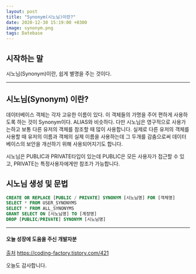 ```yaml
---
layout: post
title: "Synonym(시노님)이란?"
date: 2020-12-30 15:19:00 +0300
image: synonym.png
tags: Datebase
---
```


## 시작하는 말  

 시노님(Synonym)이란, 쉽게 별명을 주는 것이다.

***

## 시노님(Synonym) 이란?  

 데이터베이스 객체는 각자 고유한 이름이 있다. 이 객체들의 가명을 주어 편하게 사용하도록 하는 것이 Synonym이다. ALIAS와 비슷하다. 다만 시노님은 영구적으로 사용가는하고 보통 다른 유저의 객체를 참조할 때 많이 사용합니다. 실제로 다른 유저의 객체를 사용할 때 유저의 이름과 객체의 실제 이름을 사용하는데 그 두개를 감춤으로써 데이터베이스의 보안을 개선하기 위해 사용되어지기도 합니다.

 시노님은 PUBLIC과 PRIVATE타입이 있는데 PUBLIC은 모든 사용자가 접근할 수 있고, PRIVATE는 특정사용자에게만 참조가 가능합니다.


## 시노님 생성 및 문법  

```sql
CREATE OR REPLACE [PUBLIC / PRIVATE] SYNONYM [시노님명] FOR [객체명]
SELECT * FROM USER_SYNONYMS
SELECT * FROM ALL_SYNONYMS
GRANT SELECT ON [시노님명] TO [계정명]
DROP [PUBLIC/PRIVATE] SYNONYM [시노님명]
```

***

#### 오늘 성장에 도움을 주신 개발자분  

[출처](https://coding-factory.tistory.com/421) https://coding-factory.tistory.com/421

오늘도 감사합니다.
